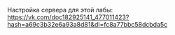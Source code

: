 Настройка сервера для этой лабы: 
https://vk.com/doc182925141_477011423?hash=a69c3b32e6a93a8d81&dl=fc8a77bbc58dcbda5c